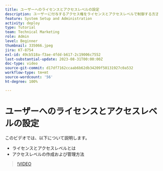 ```yaml
---
title: ユーザーへのライセンスとアクセスレベルの設定
description: ユーザーに付与するアクセス権をライセンスとアクセスレベルで制御する方法について説明します。担当業務がシステムでどのように使用されるかを説明します。
feature: System Setup and Administration
activity: deploy
type: Tutorial
team: Technical Marketing
role: Admin
level: Beginner
thumbnail: 335066.jpeg
jira: KT-8754
exl-id: 49cb518a-f3ae-4fdd-b617-2c19006c7552
last-substantial-update: 2023-08-31T00:00:00Z
doc-type: video
source-git-commit: d17df7162ccaab6b62db34209f50131927c0a532
workflow-type: tm+mt
source-wordcount: '56'
ht-degree: 100%

---
```


# ユーザーへのライセンスとアクセスレベルの設定

このビデオでは、以下について説明します。

* ライセンスとアクセスレベルとは
* アクセスレベルの作成および管理方法

>[!VIDEO](https://video.tv.adobe.com/v/335066/?quality=12&learn=on&enablevpops)
